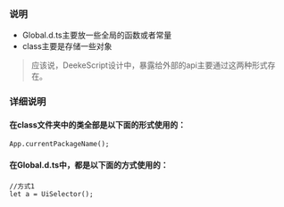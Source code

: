 
### 说明

- Global.d.ts主要放一些全局的函数或者常量
- class主要是存储一些对象

> 应该说，DeekeScript设计中，暴露给外部的api主要通过这两种形式存在。

### 详细说明
#### 在class文件夹中的类全部是以下面的形式使用的：
```
App.currentPackageName();
```

#### 在Global.d.ts中，都是以下面的方式使用的：
```
//方式1
let a = UiSelector();
```